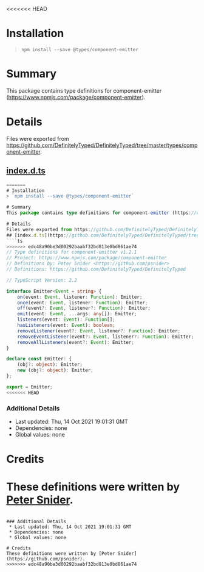 <<<<<<< HEAD
# Installation
> `npm install --save @types/component-emitter`

# Summary
This package contains type definitions for component-emitter (https://www.npmjs.com/package/component-emitter).

# Details
Files were exported from https://github.com/DefinitelyTyped/DefinitelyTyped/tree/master/types/component-emitter.
## [index.d.ts](https://github.com/DefinitelyTyped/DefinitelyTyped/tree/master/types/component-emitter/index.d.ts)
````ts
=======
# Installation
> `npm install --save @types/component-emitter`

# Summary
This package contains type definitions for component-emitter (https://www.npmjs.com/package/component-emitter).

# Details
Files were exported from https://github.com/DefinitelyTyped/DefinitelyTyped/tree/master/types/component-emitter.
## [index.d.ts](https://github.com/DefinitelyTyped/DefinitelyTyped/tree/master/types/component-emitter/index.d.ts)
````ts
>>>>>>> edc48a90be3d00292baabf32bd813e0bd861ae74
// Type definitions for component-emitter v1.2.1
// Project: https://www.npmjs.com/package/component-emitter
// Definitions by: Peter Snider <https://github.com/psnider>
// Definitions: https://github.com/DefinitelyTyped/DefinitelyTyped

// TypeScript Version: 2.2

interface Emitter<Event = string> {
    on(event: Event, listener: Function): Emitter;
    once(event: Event, listener: Function): Emitter;
    off(event?: Event, listener?: Function): Emitter;
    emit(event: Event, ...args: any[]): Emitter;
    listeners(event: Event): Function[];
    hasListeners(event: Event): boolean;
    removeListener(event?: Event, listener?: Function): Emitter;
    removeEventListener(event?: Event, listener?: Function): Emitter;
    removeAllListeners(event?: Event): Emitter;
}

declare const Emitter: {
    (obj?: object): Emitter;
    new (obj?: object): Emitter;
};

export = Emitter;
<<<<<<< HEAD

````

### Additional Details
 * Last updated: Thu, 14 Oct 2021 19:01:31 GMT
 * Dependencies: none
 * Global values: none

# Credits
These definitions were written by [Peter Snider](https://github.com/psnider).
=======

````

### Additional Details
 * Last updated: Thu, 14 Oct 2021 19:01:31 GMT
 * Dependencies: none
 * Global values: none

# Credits
These definitions were written by [Peter Snider](https://github.com/psnider).
>>>>>>> edc48a90be3d00292baabf32bd813e0bd861ae74
